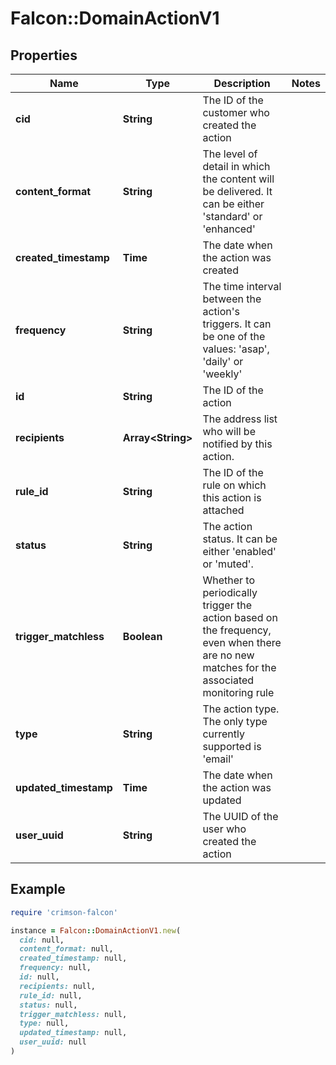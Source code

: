 # Falcon::DomainActionV1

## Properties

| Name | Type | Description | Notes |
| ---- | ---- | ----------- | ----- |
| **cid** | **String** | The ID of the customer who created the action |  |
| **content_format** | **String** | The level of detail in which the content will be delivered. It can be either &#39;standard&#39; or &#39;enhanced&#39; |  |
| **created_timestamp** | **Time** | The date when the action was created |  |
| **frequency** | **String** | The time interval between the action&#39;s triggers. It can be one of the values: &#39;asap&#39;, &#39;daily&#39; or &#39;weekly&#39; |  |
| **id** | **String** | The ID of the action |  |
| **recipients** | **Array&lt;String&gt;** | The address list who will be notified by this action. |  |
| **rule_id** | **String** | The ID of the rule on which this action is attached |  |
| **status** | **String** | The action status. It can be either &#39;enabled&#39; or &#39;muted&#39;. |  |
| **trigger_matchless** | **Boolean** | Whether to periodically trigger the action based on the frequency, even when there are no new matches for the associated monitoring rule |  |
| **type** | **String** | The action type. The only type currently supported is &#39;email&#39; |  |
| **updated_timestamp** | **Time** | The date when the action was updated |  |
| **user_uuid** | **String** | The UUID of the user who created the action |  |

## Example

```ruby
require 'crimson-falcon'

instance = Falcon::DomainActionV1.new(
  cid: null,
  content_format: null,
  created_timestamp: null,
  frequency: null,
  id: null,
  recipients: null,
  rule_id: null,
  status: null,
  trigger_matchless: null,
  type: null,
  updated_timestamp: null,
  user_uuid: null
)
```

